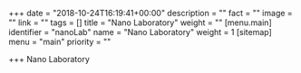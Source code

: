+++
date = "2018-10-24T16:19:41+00:00"
description = ""
fact = ""
image = ""
link = ""
tags = []
title = "Nano Laboratory"
weight = ""
[menu.main]
identifier = "nanoLab"
name = "Nano Laboratory"
weight = 1
[sitemap]
menu = "main"
priority = ""

+++
Nano Laboratory
